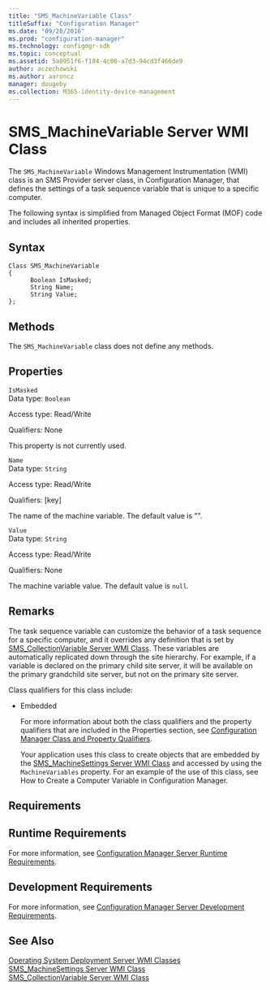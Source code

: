 ```yaml
---
title: "SMS_MachineVariable Class"
titleSuffix: "Configuration Manager"
ms.date: "09/20/2016"
ms.prod: "configuration-manager"
ms.technology: configmgr-sdk
ms.topic: conceptual
ms.assetid: 5a0951f6-f184-4c00-a7d3-94cd3f466de9
author: aczechowski
ms.author: aaroncz
manager: dougeby
ms.collection: M365-identity-device-management
---
```

# SMS_MachineVariable Server WMI Class
The `SMS_MachineVariable` Windows Management Instrumentation (WMI) class is an SMS Provider server class, in Configuration Manager, that defines the settings of a task sequence variable that is unique to a specific computer.  

 The following syntax is simplified from Managed Object Format (MOF) code and includes all inherited properties.  

## Syntax  

```  
Class SMS_MachineVariable  
{  
      Boolean IsMasked;  
      String Name;  
      String Value;  
};  
```  

## Methods  
 The `SMS_MachineVariable` class does not define any methods.  

## Properties  
 `IsMasked`  
 Data type: `Boolean`  

 Access type: Read/Write  

 Qualifiers: None  

 This property is not currently used.  

 `Name`  
 Data type: `String`  

 Access type: Read/Write  

 Qualifiers: [key]  

 The name of the machine variable. The default value is "".  

 `Value`  
 Data type: `String`  

 Access type: Read/Write  

 Qualifiers: None  

 The machine variable value. The default value is `null`.  

## Remarks  
 The task sequence variable can customize the behavior of a task sequence for a specific computer, and it overrides any definition that is set by [SMS_CollectionVariable Server WMI Class](../../../develop/reference/osd/sms_collectionvariable-server-wmi-class.md). These variables are automatically replicated down through the site hierarchy. For example, if a variable is declared on the primary child site server, it will be available on the primary grandchild site server, but not on the primary site server.  

 Class qualifiers for this class include:  

- Embedded  

  For more information about both the class qualifiers and the property qualifiers that are included in the Properties section, see [Configuration Manager Class and Property Qualifiers](../../../develop/reference/misc/class-and-property-qualifiers.md).  

  Your application uses this class to create objects that are embedded by the [SMS_MachineSettings Server WMI Class](../../../develop/reference/osd/sms_machinesettings-server-wmi-class.md) and accessed by using the `MachineVariables` property. For an example of the use of this class, see How to Create a Computer Variable in Configuration Manager.  

## Requirements  

## Runtime Requirements  
 For more information, see [Configuration Manager Server Runtime Requirements](../../../develop/core/reqs/server-runtime-requirements.md).  

## Development Requirements  
 For more information, see [Configuration Manager Server Development Requirements](../../../develop/core/reqs/server-development-requirements.md).  

## See Also  
 [Operating System Deployment Server WMI Classes](../../../develop/reference/osd/operating-system-deployment-server-wmi-classes.md)   
 [SMS_MachineSettings Server WMI Class](../../../develop/reference/osd/sms_machinesettings-server-wmi-class.md)   
 [SMS_CollectionVariable Server WMI Class](../../../develop/reference/osd/sms_collectionvariable-server-wmi-class.md)
